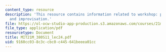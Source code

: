 ```yaml
---
content_type: resource
description: 'This resource contains information related to workshop: performance
  and improvisation.'
file: https://ol-ocw-studio-app-production.s3.amazonaws.com/courses/21m-380-music-and-technology-live-electronics-performance-practices-spring-2011/9160cc038c3ccbc0c445641beeea01cc_MIT21M_380S11_lec24.pdf
file_type: application/pdf
resourcetype: Document
title: MIT21M_380S11_lec24.pdf
uid: 9160cc03-8c3c-cbc0-c445-641beeea01cc
---
```

